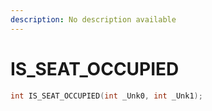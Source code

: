 ```yaml
---
description: No description available 
---
```


# IS_SEAT_OCCUPIED

```cpp
int IS_SEAT_OCCUPIED(int _Unk0, int _Unk1);
```
